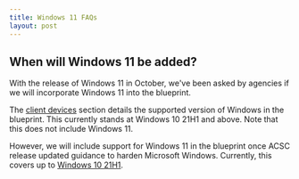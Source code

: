```yaml
---
title: Windows 11 FAQs
layout: post
---
```


## When will Windows 11 be added?

With the release of Windows 11 in October, we've been asked by agencies if we will incorporate Windows 11 into the blueprint.

The [client devices](/blueprint/client-devices.html#operating-system) section details the supported version of Windows in the blueprint. This currently stands at Windows 10 21H1 and above. Note that this does not include Windows 11.

However, we will include support for Windows 11 in the blueprint once ACSC release updated guidance to harden Microsoft Windows. Currently, this covers up to [Windows 10 21H1](https://www.cyber.gov.au/acsc/view-all-content/publications/hardening-microsoft-windows-10-version-21h1-workstations).